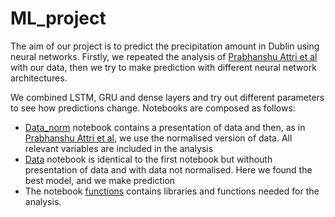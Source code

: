# ML_project

The aim of our project is to predict the precipitation amount in Dublin using neural networks. 
Firstly, we repeated the analysis of [Prabhanshu Attri et al](https://keras.io/examples/timeseries/timeseries_weather_forecasting/) with our data, then we try to make prediction with different neural network architectures.

We combined LSTM, GRU and dense layers and try out different parameters to see how predictions change.
Notebooks are composed as follows:
 - [Data_norm](./notebooks/Data_norm.ipynb) notebook contains a presentation of data and then, as in [Prabhanshu Attri et al](https://keras.io/examples/timeseries/timeseries_weather_forecasting/), we use the normalised version of data. All relevant variables are included in the analysis
 - [Data](./notebooks/Data.ipynb) notebook is identical to the first notebook but withouth presentation of data and with data not normalised. Here we found the best model, and we make prediction
 - The notebook [functions](./notebooks/functions.ipynb) contains libraries and functions needed for the analysis.
